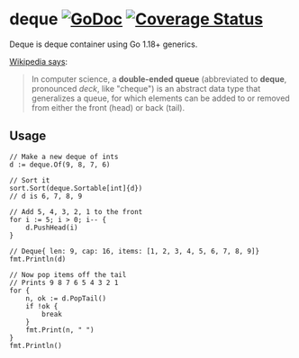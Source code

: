 # deque [![GoDoc](https://godoc.org/github.com/carlmjohnson/deque?status.svg)](https://pkg.go.dev/github.com/carlmjohnson/deque) [![Coverage Status](https://coveralls.io/repos/github/carlmjohnson/deque/badge.svg)](https://coveralls.io/github/carlmjohnson/deque)
Deque is deque container using Go 1.18+ generics.

[Wikipedia says](https://en.wikipedia.org/wiki/Double-ended_queue):

> In computer science, a **double-ended queue** (abbreviated to **deque**, pronounced _deck_, like "cheque") is an abstract data type that generalizes a queue, for which elements can be added to or removed from either the front (head) or back (tail).

## Usage

```
// Make a new deque of ints
d := deque.Of(9, 8, 7, 6)

// Sort it
sort.Sort(deque.Sortable[int]{d})
// d is 6, 7, 8, 9

// Add 5, 4, 3, 2, 1 to the front
for i := 5; i > 0; i-- {
    d.PushHead(i)
}

// Deque{ len: 9, cap: 16, items: [1, 2, 3, 4, 5, 6, 7, 8, 9]}
fmt.Println(d)

// Now pop items off the tail
// Prints 9 8 7 6 5 4 3 2 1
for {
    n, ok := d.PopTail()
    if !ok {
        break
    }
    fmt.Print(n, " ")
}
fmt.Println()
```
